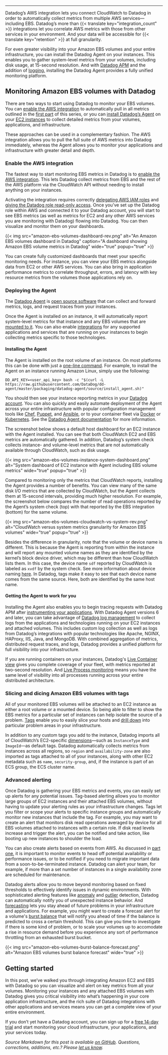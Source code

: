 ---

Datadog’s AWS integration lets you connect CloudWatch to Datadog in order to automatically collect metrics from multiple AWS services—including EBS. Datadog’s more than {{< translate key="integration_count" >}} integrations let you correlate AWS metrics with those from other services in your environment. And your data will be accessible for {{< translate key="retention" >}} at full granularity.

For even greater visibility into your Amazon EBS volumes and your entire infrastructure, you can install the Datadog Agent on your instances. This enables you to gather system-level metrics from your volumes, including disk usage, at 15-second resolution. And with [Datadog APM](/blog/announcing-apm/) and the addition of [logging](/blog/announcing-logs/), installing the Datadog Agent provides a fully unified monitoring platform.

## Monitoring Amazon EBS volumes with Datadog

There are two ways to start using Datadog to monitor your EBS volumes. You can [enable the AWS integration](#enable-the-aws-integration) to automatically pull in all metrics outlined in the [first part][part-one] of this series, or you can [install Datadog’s Agent](#deploying-the-agent) on your [EC2 instances](/blog/monitoring-ec2-instances-with-datadog/) to collect detailed metrics from your volumes, applications, and infrastructure.

These approaches can be used in a complementary fashion. The AWS integration allows you to pull the full suite of AWS metrics into Datadog immediately, whereas the Agent allows you to monitor your applications and infrastructure with greater detail and depth.

### Enable the AWS integration

The fastest way to start monitoring EBS metrics in Datadog is to [enable the AWS integration][aws-integration]. This lets Datadog collect metrics from EBS and the rest of the AWS platform via the CloudWatch API without needing to install anything on your instances.

Activating the integration requires correctly [delegating AWS IAM roles][iam-roles] and [giving the Datadog role read-only access][datadog-aws-install]. Once you’ve set up the Datadog role within AWS and connected it to your Datadog account, you will start to see EBS metrics (as well as metrics for EC2 and any other AWS services you are monitoring with Datadog) flowing into Datadog. You can then visualize and monitor them on your dashboards. 

{{< img src="amazon-ebs-volumes-dashboard-rev.png" alt="An Amazon EBS volumes dashboard in Datadog" caption="A dashboard showing Amazon EBS volume metrics in Datadog" wide="true" popup="true" >}}

You can create fully customized dashboards that meet your specific monitoring needs. For instance, you can view your EBS metrics alongside data from EC2 or other AWS services. You can also bring in application performance metrics to correlate throughput, errors, and latency with key resource metrics from the volumes those applications rely on.

### Deploying the Agent

The [Datadog Agent](/blog/dont-fear-the-agent/) is [open source software][dd-agent] that can collect and forward metrics, logs, and request traces from your instances. 

Once the Agent is installed on an instance, it will automatically report system-level metrics for that instance and any EBS volumes that are [mounted to it][ebs-using-volumes]. You can also enable [integrations][integrations] for any supported applications and services that are running on your instances to begin collecting metrics specific to those technologies.

#### Installing the Agent

The Agent is installed on the root volume of an instance. On most platforms this can be done with just a [one-line command][agent-install]. For example, to install the Agent on an instance running Amazon Linux, simply use the following:

```
DD_API_KEY=<user_api_key> bash -c "$(curl -L https://raw.githubusercontent.com/DataDog/dd-agent/master/packaging/datadog-agent/source/install_agent.sh)"
```

You should then see your instance reporting metrics in your [Datadog account][infrastructure]. You can also quickly and easily automate deployment of the Agent across your entire infrastructure with popular configuration management tools like [Chef][chef], [Puppet][puppet], and [Ansible][ansible], or to your container fleet via [Docker][docker] or [Kubernetes][kubernetes]. See the [Datadog Agent documentation][agent-docs] for more information. 

The screenshot below shows a default host dashboard for an EC2 instance with the Agent installed. You can see that both CloudWatch EC2 and EBS metrics are automatically gathered. In addition, Datadog’s system check collects instance- and volume-level metrics that are not automatically available through CloudWatch, such as disk usage.

{{< img src="amazon-ebs-volumes-instance-system-dashboard.png" alt="System dashboard of EC2 instance with Agent including EBS volume metrics" wide="true" popup="true" >}}

Compared to monitoring only the metrics that CloudWatch reports, installing the Agent provides a number of benefits. You can view many of the same disk I/O metrics that are collected by CloudWatch, but the Agent collects them at 15-second intervals, providing much higher resolution. For example, the screenshot below compares the number of read operations reported by the Agent’s system check (top) with that reported by the EBS integration (bottom) for the same volume. 

{{< img src="amazon-ebs-volumes-cloudwatch-vs-system-rev.png" alt="CloudWatch versus system metrics granularity for Amazon EBS volumes" wide="true" popup="true" >}}

Besides the difference in granularity, note that the volume or device name is different. This is because the Agent is reporting from within the instance and will report any mounted volume names as they are identified by the kernel’s block device driver, which may be different than how CloudWatch lists them. In this case, the device name `sdf` reported by CloudWatch is labeled as `xvdf` by the system check. See more information about device naming [here][device-naming]. In Datadog, tags make it easy to see that each device name comes from the same source. Here, both are identified by the same host name.

#### Getting the Agent to work for you

Installing the Agent also enables you to begin tracing requests with Datadog APM after [instrumenting your applications][tracing]. With Datadog Agent versions 6 and later, you can take advantage of [Datadog log management](/blog/announcing-logs/) to collect logs from the applications and technologies running on your EC2 instances and attached volumes. This includes custom log collection as well as logs from Datadog’s integrations with popular technologies like Apache, NGINX, HAProxy, IIS, Java, and MongoDB. With combined aggregation of metrics, distributed request traces, and logs, Datadog provides a unified platform for full visibility into your infrastructure.

If you are running containers on your instances, Datadog's [Live Container view](/blog/introducing-live-container-monitoring/) gives you complete coverage of your fleet, with metrics reported at two-second resolution. And [Live Process monitoring](/blog/live-process-monitoring/) means you have the same level of visibility into all processes running across your entire distributed architecture.


### Slicing and dicing Amazon EBS volumes with tags

All of your monitored EBS volumes will be attached to an EC2 instance as either a root volume or a mounted device. So being able to filter to show the EBS metrics for a particular set of instances can help isolate the source of a problem. [Tags][tagging] enable you to easily slice your hosts and [drill down](/blog/the-power-of-tagged-metrics/) into particular problem areas in your infrastructure.

In addition to any custom tags you add to the instance, Datadog imports all of CloudWatch’s EC2-specific [dimensions](/blog/collecting-ec2-metrics/#dimensions)—such as `InstanceType` and `ImageId`—as default tags. Datadog automatically collects metrics from instances across all regions, so `region` and `availability-zone` are also imported as tags attached to all of your instances, along with other EC2 metadata such as `name`, `security-group`, and, if the instance is part of an ECS group, the ECS cluster name.

### Advanced alerting

Once Datadog is gathering your EBS metrics and events, you can easily set up alerts for any potential issues. Tag-based alerting allows you to monitor large groups of EC2 instances and their attached EBS volumes, without having to update your alerting rules as your infrastructure changes. Tags let you filter or scope your alerts to specific instance groups and automatically monitor new instances that include the tag. For example, you may want to create an alert that monitors disk read operations averaged by device for all EBS volumes attached to instances with a certain role. If disk read levels increase and trigger the alert, you can be notified and take action, like booting up new instances to shoulder the load.

You can also create alerts based on events from AWS. As discussed in [part one](/blog/amazon-ebs-monitoring/#events), it is important to monitor events to head off potential availability or performance issues, or to be notified if you need to migrate important data from a soon-to-be-terminated instance. Datadog can alert your team, for example, if more than a set number of instances in a single availability zone are scheduled for maintenance.

Datadog alerts allow you to move beyond monitoring based on fixed thresholds to effectively identify issues in dynamic environments. With sophisticated alerting features like [anomaly](/blog/introducing-anomaly-detection-datadog/) and [outlier](/blog/introducing-outlier-detection-in-datadog/) detection, Datadog can automatically notify you of unexpected instance behavior. And [forecasting](/blog/forecasts-datadog/) lets you stay ahead of future problems in your infrastructure and applications. For example, you might want to create a forecast alert for a volume's [burst balance](/blog/amazon-ebs-monitoring/#metric-to-alert-on-burst-balance) that will notify you ahead of time if the balance is predicted to cross a certain threshold. This can give you time to investigate if there is some kind of problem, or to scale your volumes up to accomodate a rise in resource demand before you experience any sort of performance throttling from an exhausted burst bucket.

{{< img src="amazon-ebs-volumes-burst-balance-forecast.png" alt="Amazon EBS volumes burst balance forecast" wide="true" >}}

## Getting started

In this post, we’ve walked you through integrating Amazon EC2 and EBS with Datadog so you can visualize and alert on key metrics from all your volumes. Monitoring your instances and any attached EBS volumes with Datadog gives you critical visibility into what’s happening in your core application infrastructure, and the rich suite of Datadog integrations with other applications and services means you can get a complete view of your entire environment.

If you don’t yet have a Datadog account, you can sign up for a <a class="sign-up-trigger" href="#">free 14-day trial</a> and start monitoring your cloud infrastructure, your applications, and your services today.

_Source Markdown for this post is available [on GitHub](https://github.com/DataDog/the-monitor/blob/master/aws-ebs/monitoring-amazon-ebs-volumes-with-datadog.md). Questions, corrections, additions, etc.? Please [let us know](https://github.com/DataDog/the-monitor/issues)._

[part-one]: /blog/amazon-ebs-monitoring/
[aws-integration]: https://docs.datadoghq.com/integrations/aws/
[iam-roles]: http://docs.aws.amazon.com/IAM/latest/UserGuide/best-practices.html#delegate-using-roles
[datadog-aws-install]: https://docs.datadoghq.com/integrations/aws/#installation
[dd-agent]: https://github.com/DataDog/dd-agent
[ebs-using-volumes]: https://docs.aws.amazon.com/AWSEC2/latest/UserGuide/ebs-using-volumes.html
[integrations]: https://app.datadoghq.com/account/settings
[agent-install]: https://app.datadoghq.com/account/settings#agent
[infrastructure]: https://app.datadoghq.com/infrastructure
[chef]: https://docs.datadoghq.com/integrations/chef/
[puppet]: https://docs.datadoghq.com/integrations/puppet/
[ansible]: https://docs.datadoghq.com/integrations/ansible/
[docker]: https://docs.datadoghq.com/integrations/docker_daemon/
[kubernetes]: https://docs.datadoghq.com/integrations/kubernetes/
[agent-docs]: https://docs.datadoghq.com/agent/
[device-naming]: https://docs.aws.amazon.com/AWSEC2/latest/UserGuide/device_naming.html
[tracing]: https://docs.datadoghq.com/tracing/
[datadog-aws-logs]: https://docs.datadoghq.com/integrations/amazon_web_services/#log-collection
[tagging]: https://docs.datadoghq.com/guides/tagging/
